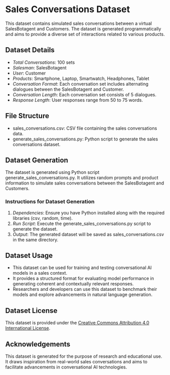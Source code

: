 # Sales Conversations Dataset

This dataset contains simulated sales conversations between a virtual SalesBotagent and Customers. The dataset is generated programmatically and aims to provide a diverse set of interactions related to various products.

## Dataset Details

- *Total Conversations*: 100 sets
- *Salesman*: SalesBotagent
- *User*: Customer
- *Products*: Smartphone, Laptop, Smartwatch, Headphones, Tablet
- *Conversation Format*: Each conversation set includes alternating dialogues between the SalesBotagent and Customer.
- *Conversation Length*: Each conversation set consists of 5 dialogues.
- *Response Length*: User responses range from 50 to 75 words.

## File Structure

- sales_conversations.csv: CSV file containing the sales conversations data.
- generate_sales_conversations.py: Python script to generate the sales conversations dataset.

## Dataset Generation

The dataset is generated using Python script generate_sales_conversations.py. It utilizes random prompts and product information to simulate sales conversations between the SalesBotagent and Customers.

### Instructions for Dataset Generation

1. *Dependencies*: Ensure you have Python installed along with the required libraries (csv, random, time).
2. *Run Script*: Execute the generate_sales_conversations.py script to generate the dataset.
3. *Output*: The generated dataset will be saved as sales_conversations.csv in the same directory.

## Dataset Usage

- This dataset can be used for training and testing conversational AI models in a sales context.
- It provides a structured format for evaluating model performance in generating coherent and contextually relevant responses.
- Researchers and developers can use this dataset to benchmark their models and explore advancements in natural language generation.

## Dataset License

This dataset is provided under the [Creative Commons Attribution 4.0 International License](https://creativecommons.org/licenses/by/4.0/).

## Acknowledgements

This dataset is generated for the purpose of research and educational use. It draws inspiration from real-world sales conversations and aims to facilitate advancements in conversational AI technologies.

